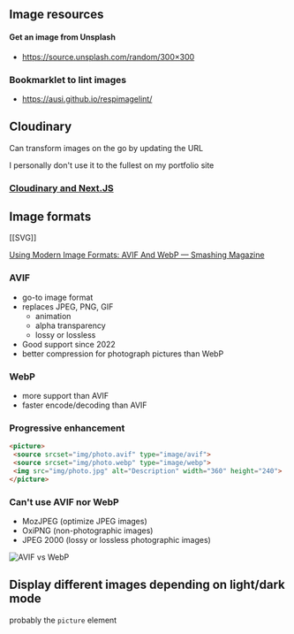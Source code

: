 ## Image resources

#### Get an image from Unsplash

-   https://source.unsplash.com/random/300×300


### Bookmarklet to lint images 
- https://ausi.github.io/respimagelint/

## Cloudinary

Can transform images on the go by updating the URL

I personally don't use it to the fullest on my portfolio site

### [Cloudinary and Next.JS](https://spacejelly.dev/posts/how-to-use-cloudinary-images-in-next-js-with-blurred-placeholders/)


## Image formats

[[SVG]]

[Using Modern Image Formats: AVIF And WebP — Smashing Magazine](https://www.smashingmagazine.com/2021/09/modern-image-formats-avif-webp/)

### AVIF
- go-to image format
- replaces JPEG, PNG, GIF
	- animation
	- alpha transparency
	- lossy or lossless
- Good support since 2022
- better compression for photograph pictures than WebP

### WebP
- more support than AVIF
- faster encode/decoding than AVIF

### Progressive enhancement

```html
<picture>
 <source srcset="img/photo.avif" type="image/avif">
 <source srcset="img/photo.webp" type="image/webp">
 <img src="img/photo.jpg" alt="Description" width="360" height="240">
</picture>
```
### Can't use AVIF nor WebP

- MozJPEG (optimize JPEG images)
- OxiPNG (non-photographic images)
- JPEG 2000 (lossy or lossless photographic images)


![AVIF vs WebP](https://res.cloudinary.com/indysigner/image/fetch/f_auto,q_80/w_2000/https://archive.smashing.media/assets/344dbf88-fdf9-42bb-adb4-46f01eedd629/b3e168f7-0c9a-46dc-be3d-bd379be6ad7b/modern-image-formats-3.png)

## Display different images depending on light/dark mode

probably the `picture` element